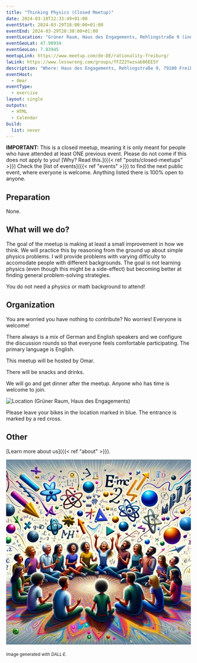 ```yaml
---
title: "Thinking Physics (Closed Meetup)"
date: 2024-03-10T12:33:49+01:00
eventStart: 2024-03-29T18:00:00+01:00
eventEnd: 2024-03-29T20:30:00+01:00
eventLocation: "Grüner Raum, Haus des Engagements, Rehlingstraße 9 (inner courtyard), 79100 Freiburg"
eventGeoLat: 47.98934
eventGeoLon: 7.83945
meetupLink: https://www.meetup.com/de-DE/rationality-freiburg/
lwLink: https://www.lesswrong.com/groups/fFZZ2Ywzsab86EESY
description: "Where: Haus des Engagements, Rehlingstraße 9, 79100 Freiburg. When: Friday, March 29th 2024 at 18:00 hours CET."
eventHost:
  - Omar
eventType:
  - exercise
layout: single
outputs:
  - HTML
  - Calendar
build:
  list: never
---
```


**IMPORTANT:** This is a closed meetup, meaning it is only meant for people who
have attended at least ONE previous event. Please do not come if this does not
apply to you! [Why? Read this.]({{< ref "posts/closed-meetups" >}}) Check the
[list of events]({{< ref "events" >}}) to find the next public event, where
everyone is welcome. Anything listed there is 100% open to anyone.


## Preparation

None.


## What will we do?

The goal of the meetup is making at least a small improvement in how we think.
We will practice this by reasoning from the ground up about simple physics
problems. I will provide problems with varying difficulty to accomodate people
with different backgrounds. The goal is not learning physics (even though this
might be a side-effect) but becoming better at finding general problem-solving
strategies.

You do not need a physics or math background to attend!


## Organization

You are worried you have nothing to contribute? No worries! Everyone is
welcome!

There always is a mix of German and English speakers and we configure the
discussion rounds so that everyone feels comfortable participating. The primary
language is English.

This meetup will be hosted by Omar.

There will be snacks and drinks.

We will go and get dinner after the meetup. Anyone who has time is welcome to
join.

![Location (Grüner Raum, Haus des Engagements)](/images/hde-old-building.jpg)

Please leave your bikes in the location marked in blue. The entrance is marked
by a red cross.


## Other

[Learn more about us]({{< ref "about" >}}).

![Circle of people solving physics problems](cover.webp "Circle of people solving physics problems")

<small>Image generated with _DALL·E_.</small>

